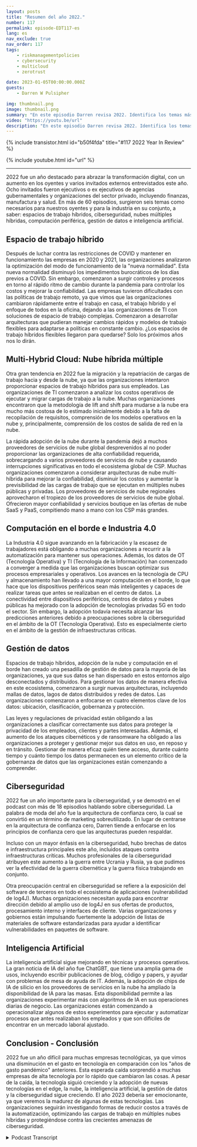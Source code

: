 ```yaml
---
layout: posts
title: "Resumen del año 2022."
number: 117
permalink: episode-EDT117-es
lang: es
nav_exclude: true
nav_order: 117
tags:
    - riskmanagementpolicies
    - cybersecurity
    - multicloud
    - zerotrust

date: 2023-01-05T00:00:00.000Z
guests:
    - Darren W Pulsipher

img: thumbnail.png
image: thumbnail.png
summary: "En este episodio Darren revisa 2022. Identifica los temas más hablados en el podcast en 2022, incluyendo Gestión de Datos, Inteligencia Artificial, Ciberseguridad, Computación en la Nube y Espacios de Trabajo Híbridos."
video: "https://youtu.be/url"
description: "En este episodio Darren revisa 2022. Identifica los temas más hablados en el podcast en 2022, incluyendo Gestión de Datos, Inteligencia Artificial, Ciberseguridad, Computación en la Nube y Espacios de Trabajo Híbridos."
---
```


<div>
{% include transistor.html id="b50f4fda" title="#117 2022 Year In Review" %}

{% include youtube.html id="url" %}
</div>

---

2022 fue un año destacado para abrazar la transformación digital, con un aumento en los oyentes y varios invitados externos entrevistados este año. Ocho invitados fueron ejecutivos o ex ejecutivos de agencias gubernamentales y organizaciones del sector privado, incluyendo finanzas, manufactura y salud. En más de 60 episodios, surgieron seis temas como necesarios para nuestros oyentes y para la industria en su conjunto, a saber: espacios de trabajo híbridos, ciberseguridad, nubes múltiples híbridas, computación periférica, gestión de datos e inteligencia artificial.

## Espacio de trabajo híbrido

Después de luchar contra las restricciones de COVID y mantener en funcionamiento las empresas en 2020 y 2021, las organizaciones analizaron la optimización del modo de funcionamiento de la "nueva normalidad". Esta nueva normalidad disminuyó los impedimentos burocráticos de los días previos a COVID. Sin embargo, comenzaron a surgir controles y procesos en torno al rápido ritmo de cambio durante la pandemia para controlar los costos y mejorar la confiabilidad. Las empresas tuvieron dificultades con las políticas de trabajo remoto, ya que vimos que las organizaciones cambiaron rápidamente entre el trabajo en casa, el trabajo híbrido y el enfoque de todos en la oficina, dejando a las organizaciones de TI con soluciones de espacio de trabajo complejas. Comenzaron a desarrollar arquitecturas que pudieran manejar cambios rápidos y modelos de trabajo flexibles para adaptarse a políticas en constante cambio. ¿Los espacios de trabajo híbridos flexibles llegaron para quedarse? Solo los próximos años nos lo dirán.

## Multi-Hybrid Cloud: Nube híbrida múltiple

Otra gran tendencia en 2022 fue la migración y la repatriación de cargas de trabajo hacia y desde la nube, ya que las organizaciones intentaron proporcionar espacios de trabajo híbridos para sus empleados. Las organizaciones de TI comenzaron a analizar los costos operativos de ejecutar y migrar cargas de trabajo a la nube. Muchas organizaciones encontraron que la metodología de lift and shift para mudarse a la nube era mucho más costosa de lo estimado inicialmente debido a la falta de recopilación de requisitos, comprensión de los modelos operativos en la nube y, principalmente, comprensión de los costos de salida de red en la nube.

La rápida adopción de la nube durante la pandemia dejó a muchos proveedores de servicios de nube global desprevenidos al no poder proporcionar las organizaciones de alta confiabilidad requerida, sobrecargando a varios proveedores de servicios de nube y causando interrupciones significativas en todo el ecosistema global de CSP. Muchas organizaciones comenzaron a considerar arquitecturas de nube multi-híbrida para mejorar la confiabilidad, disminuir los costos y aumentar la previsibilidad de las cargas de trabajo que se ejecutan en múltiples nubes públicas y privadas. Los proveedores de servicios de nube regionales aprovecharon el tropiezo de los proveedores de servicios de nube global. Ofrecieron mayor confiabilidad y servicios boutique en las ofertas de nube SaaS y PaaS, compitiendo mano a mano con los CSP más grandes.

## Computación en el borde e Industria 4.0

La Industria 4.0 sigue avanzando en la fabricación y la escasez de trabajadores está obligando a muchas organizaciones a recurrir a la automatización para mantener sus operaciones. Además, los datos de OT (Tecnología Operativa) y TI (Tecnología de la Información) han comenzado a converger a medida que las organizaciones buscan optimizar sus procesos empresariales y operativos. Los avances en la tecnología de CPU y almacenamiento han llevado a una mayor computación en el borde, lo que hace que los dispositivos periféricos sean más inteligentes y capaces de realizar tareas que antes se realizaban en el centro de datos. La conectividad entre dispositivos periféricos, centros de datos y nubes públicas ha mejorado con la adopción de tecnologías privadas 5G en todo el sector. Sin embargo, la adopción todavía necesita alcanzar las predicciones anteriores debido a preocupaciones sobre la ciberseguridad en el ámbito de la OT (Tecnología Operativa). Esto es especialmente cierto en el ámbito de la gestión de infraestructuras críticas.

## Gestión de datos

Espacios de trabajo híbridos, adopción de la nube y computación en el borde han creado una pesadilla de gestión de datos para la mayoría de las organizaciones, ya que sus datos se han dispersado en estos entornos algo desconectados y distribuidos. Para gestionar los datos de manera efectiva en este ecosistema, comenzaron a surgir nuevas arquitecturas, incluyendo mallas de datos, lagos de datos distribuidos y redes de datos. Las organizaciones comenzaron a enfocarse en cuatro elementos clave de los datos: ubicación, clasificación, gobernanza y protección.

Las leyes y regulaciones de privacidad están obligando a las organizaciones a clasificar correctamente sus datos para proteger la privacidad de los empleados, clientes y partes interesadas. Además, el aumento de los ataques cibernéticos y de ransomware ha obligado a las organizaciones a proteger y gestionar mejor sus datos en uso, en reposo y en tránsito. Gestionar de manera eficaz quién tiene acceso, durante cuánto tiempo y cuánto tiempo los datos permanecen es un elemento crítico de la gobernanza de datos que las organizaciones están comenzando a comprender.

## Ciberseguridad

2022 fue un año importante para la ciberseguridad, y se demostró en el podcast con más de 18 episodios hablando sobre ciberseguridad. La palabra de moda del año fue la arquitectura de confianza cero, la cual se convirtió en un término de marketing sobreutilizado. En lugar de centrarse en la arquitectura de confianza cero, Darren tiende a enfocarse en los principios de confianza cero que las arquitecturas pueden respaldar.

Incluso con un mayor énfasis en la ciberseguridad, hubo brechas de datos e infraestructura principales este año, incluidos ataques contra infraestructuras críticas. Muchos profesionales de la ciberseguridad atribuyen este aumento a la guerra entre Ucrania y Rusia, ya que pudimos ver la efectividad de la guerra cibernética y la guerra física trabajando en conjunto.

Otra preocupación central en ciberseguridad se refiere a la exposición del software de terceros en todo el ecosistema de aplicaciones (vulnerabilidad de log4J). Muchas organizaciones necesitan ayuda para encontrar dirección debido al amplio uso de log4J en sus ofertas de productos, procesamiento interno y interfaces de cliente. Varias organizaciones y gobiernos están impulsando fuertemente la adopción de listas de materiales de software estandarizadas para ayudar a identificar vulnerabilidades en paquetes de software.

## Inteligencia Artificial

La inteligencia artificial sigue mejorando en técnicas y procesos operativos. La gran noticia de IA del año fue ChatGBT, que tiene una amplia gama de usos, incluyendo escribir publicaciones de blog, código y papers, y ayudar con problemas de mesa de ayuda de IT. Además, la adopción de chips de IA de silicio en los proveedores de servicios en la nube ha ampliado la disponibilidad de IA para las masas. Esta disponibilidad permite a las organizaciones experimentar más con algoritmos de IA en sus operaciones diarias de negocio. Las organizaciones están comenzando a operacionalizar algunos de estos experimentos para ejecutar y automatizar procesos que antes realizaban los empleados y que son difíciles de encontrar en un mercado laboral ajustado.

## Conclusion - Conclusión

2022 fue un año difícil para muchas empresas tecnológicas, ya que vimos una disminución en el gasto en tecnología en comparación con los "años de gasto pandémico" anteriores. Esta esperada caída sorprendió a muchas empresas de alta tecnología por lo rápido que cambiaron las cosas. A pesar de la caída, la tecnología siguió creciendo y la adopción de nuevas tecnologías en el edge, la nube, la inteligencia artificial, la gestión de datos y la ciberseguridad sigue creciendo. El año 2023 debería ser emocionante, ya que veremos la madurez de algunas de estas tecnologías. Las organizaciones seguirán investigando formas de reducir costos a través de la automatización, optimizando las cargas de trabajo en múltiples nubes híbridas y protegiéndose contra las crecientes amenazas de ciberseguridad.



<details>
<summary> Podcast Transcript </summary>

<p></p>

</details>

